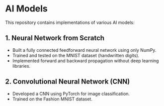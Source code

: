 # AI Models  

This repository contains implementations of various AI models:  

## 1. Neural Network from Scratch  
- Built a fully connected feedforward neural network using only NumPy.  
- Trained and tested on the MNIST dataset (handwritten digits).  
- Implemented forward and backward propagation without deep learning libraries.  

## 2. Convolutional Neural Network (CNN)  
- Developed a CNN using PyTorch for image classification.  
- Trained on the Fashion MNIST dataset.   
